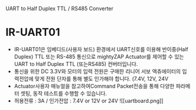 UART to Half Duplex TTL / RS485 Converter
# IR-UART01

- IR-UART01은 임베디드(사용자 보드) 환경에서 UART신호를 이용해 반이중(Half Duplex) TTL 또는 RS-485 통신으로 mightyZAP Actuator를 제어할 수 있는 UART to Half Duplex TTL (또는RS485) 컨버터입니다.
- 통신을 위한 DC 3.3V와 모터의 입력 전원은 구매한 리니어 서보 액츄에이터의 입력전압에 맞게 전원 단자를 통해 별도 인가해야 합니다. (7.4V, 12V, 24V
- Actuator사용자 매뉴얼을 참고하여Command Packet전송을 통해 다양한 파라메터 셋팅, 동작 테스트를 수행할 수 있습니다.
- 허용전류 : 3A / 인가전압 : 7.4V or 12V or 24V
![[uartboard.png]]